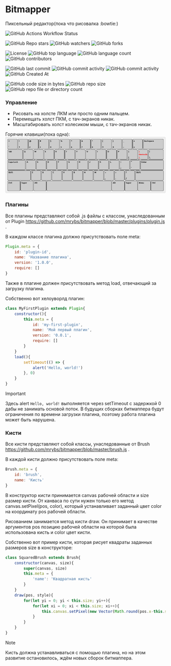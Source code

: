 # Bitmapper
Пиксельный редактор(пока что рисовалка :bowtie:)

![GitHub Actions Workflow Status](https://img.shields.io/github/actions/workflow/status/mrybs/bitmapper/static.yml)

![GitHub Repo stars](https://img.shields.io/github/stars/mrybs/bitmapper)
![GitHub watchers](https://img.shields.io/github/watchers/mrybs/bitmapper)
![GitHub forks](https://img.shields.io/github/forks/mrybs/bitmapper)

![License](https://img.shields.io/github/license/mrybs/bitmapper)
![GitHub top language](https://img.shields.io/github/languages/top/mrybs/bitmapper)
![GitHub language count](https://img.shields.io/github/languages/count/mrybs/bitmapper)
![GitHub contributors](https://img.shields.io/github/contributors/mrybs/bitmapper)

![GitHub last commit](https://img.shields.io/github/last-commit/mrybs/bitmapper)
![GitHub commit activity](https://img.shields.io/github/commit-activity/w/mrybs/bitmapper)
![GitHub commit activity](https://img.shields.io/github/commit-activity/t/mrybs/bitmapper)
![GitHub Created At](https://img.shields.io/github/created-at/mrybs/bitmapper)

![GitHub code size in bytes](https://img.shields.io/github/languages/code-size/mrybs/bitmapper)
![GitHub repo size](https://img.shields.io/github/repo-size/mrybs/bitmapper)
![GitHub repo file or directory count](https://img.shields.io/github/directory-file-count/mrybs/bitmapper)

### Управление
- Рисовать на холсте ЛКМ или просто одним пальцем.
- Перемещать холст ПКМ, с тач-экранов никак.
- Масштабировать холст колесиком мыши, с тач-экранов никак.

Горячие клавиши(пока одна):
![hotkeys](hotkeys.png "Горячие клавиши")

### Плагины
Все плагины представляют собой .js файлы с классом, унаследованным от Plugin https://github.com/mrybs/bitmapper/blob/master/plugins/plugin.js .

В каждом классе плагина должно присутствовать поле meta:
```js
Plugin.meta = {
    id: 'plugin-id',
    name: 'Название плагина',
    version: '1.0.0',
    require: []
}
```

Также в плагине должен присутствовать метод load, отвечающий за загрузку плагина.

Собственно вот хелоуворлд плагин:

```js
class MyFirstPlugin extends Plugin{
    constructor(){
        this.meta = {
            id: 'my-first-plugin',
            name: 'Мой первый плагин',
            version: '0.0.1',
            require: []
        }
    }
    load(){
        setTimeout(() => {
            alert('Hello, world!')
        }, 0)
    }
}
```

> [!IMPORTANT]
> Здесь alert `Hello, world!` выполняется через setTimeout с задержкой 0 дабы не занимать основой поток. В будущих сборках битмаппера будут ограничения по времени загрузки плагина, поэтому работа плагина может быть нарушена.

### Кисти
Все кисти представляют собой классы, унаследованные от Brush https://github.com/mrybs/bitmapper/blob/master/brush.js .

В каждой кисти должно присутствовать поле meta:

```js
Brush.meta = {
    id: 'brush',
    name: 'Кисть'
}
```

В конструктор кисти принимается canvas рабочей области и size размер кисти. От канваса по сути нужен только его метод canvas.setPixel(pos, color), который устанавливает заданный цвет color на координату pos рабочей области.

Рисованием занимается метод кисти draw. Он принимает в качестве аргументов pos позицию рабочей области на которой была использована кисть и color цвет кисти. 

Собственно вот пример кисти, которая рисует квадраты заданных размеров size в конструкторе:

```js
class SquaredBrush extends Brush{
    constructor(canvas, size){
        super(canvas, size)
        this.meta = {
            'name': 'Квадратная кисть'
        }
    }
    draw(pos, style){
        for(let yi = 0; yi < this.size; yi++){
            for(let xi = 0; xi < this.size; xi++){
                this.canvas.setPixel(new Vector(Math.round(pos.x-this.size/2+xi), Math.round(pos.y-this.size/2+yi)), style)
            }
        }
    }
}
```

> [!NOTE]
> Кисть должна устанавливаться с помощью плагина, но на этом развитие остановилось, ждём новых сборок битмаппера.